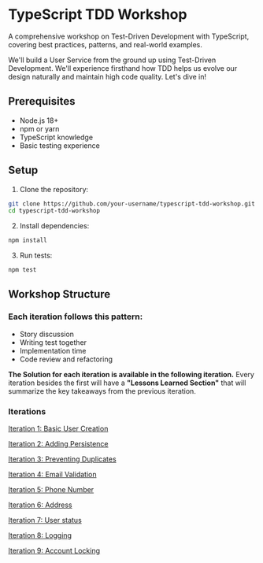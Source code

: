 # TypeScript TDD Workshop

A comprehensive workshop on Test-Driven Development with TypeScript, covering best practices, patterns, and real-world examples.

We'll build a User Service from the ground up using Test-Driven Development.
We'll experience firsthand how TDD helps us evolve our design naturally and maintain high code quality. Let's dive in!

## Prerequisites

- Node.js 18+
- npm or yarn
- TypeScript knowledge
- Basic testing experience

## Setup

1. Clone the repository:
```bash
git clone https://github.com/your-username/typescript-tdd-workshop.git
cd typescript-tdd-workshop
```

2. Install dependencies:
```bash
npm install
```

3. Run tests:
```bash
npm test
```

## Workshop Structure

### Each iteration follows this pattern:

- Story discussion
- Writing test together
- Implementation time
- Code review and refactoring

**The Solution for each iteration is available in the following iteration.**
Every iteration besides the first will have a **"Lessons Learned Section"** that will summarize the key takeaways from the previous iteration.

### Iterations

[Iteration 1: Basic User Creation](src/iterations/01-basic-user-creation/README.md)

[Iteration 2: Adding Persistence](src/iterations/02-adding-persistence/README.md)

[Iteration 3: Preventing Duplicates](src/iterations/03-preventing-duplicates/README.md)

[Iteration 4: Email Validation](src/iterations/04-email-validation/README.md)

[Iteration 5: Phone Number](src/iterations/05-phone-number/README.md)

[Iteration 6: Address](src/iterations/06-address/README.md)

[Iteration 7: User status](src/iterations/07-user-status/README.md)

[Iteration 8: Logging](src/iterations/08-logging/README.md)

[Iteration 9: Account Locking](src/iterations/09-account-locking/README.md)
